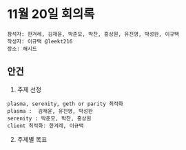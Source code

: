 # 11월 20일 회의록

```
참석자: 한겨레, 김재윤, 박준모, 박찬, 홍상원, 유진영, 박성완, 이규택
작성자: 이규택 @leekt216
장소: 해시드
```

## 안건
1. 주제 선정
```
plasma, serenity, geth or parity 최적화
plasma :  김재윤, 유진영, 박성완
serenity : 박준모, 박찬, 홍상원
client 최적화: 한겨레, 이규택
```

2. 주제별 목표
